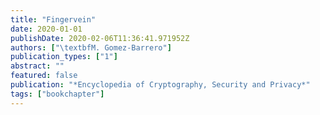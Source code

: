 ```yaml
---
title: "Fingervein"
date: 2020-01-01
publishDate: 2020-02-06T11:36:41.971952Z
authors: ["\textbfM. Gomez-Barrero"]
publication_types: ["1"]
abstract: ""
featured: false
publication: "*Encyclopedia of Cryptography, Security and Privacy*"
tags: ["bookchapter"]
---
```


